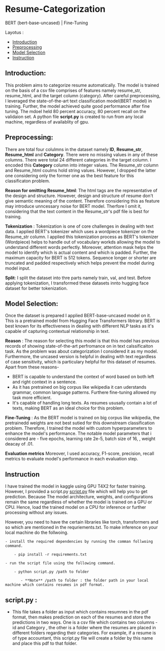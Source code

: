 # Resume-Categorization
BERT (bert-base-uncased) | Fine-Tuning

Layotus :
- [Introduction](#introduction)
- [Preprocessing](#preprocessing)
- [Model Selection](#model-selection)
- [Instruction](#instruction)





## Introduction: 

This problem aims to categorize resume automatically. The model is trained on the basis of a csv file comprises of features namely resume_str, resume_html, and the target column (category). After careful preprocessing, I leveraged the state-of-the-art text classification model(BERT model) in training. Further, the model achieved quite good performance after fine tuning. The mdoel held 80 percent accuracy, 80 percent recall on the validaion set. A python file **script.py** is created to run from any local machine, regardless of availablity of gpu.


## Preprocessing:

There are total four colulmns in the dataset namely **ID**, **Resume_str**, **Resume_html** and **Category**. There were no missing values in any of these columns. There were total 24 different categories in the target column. I encoded this **Category** column into integer values. The Resume_str column and Resume_html coulms hold string values. However, I dropped the latter one considering only the former one as the best feature for this classificaton problem. 

**Reason for omitting Resume_html**: The html tags are the representative of the design and structure. However, design and structure of resume don't give semantic meaning of the content. Therefore considering this as feature may introduce unncessary noise for BERT model. Therfore I omit it, considering that the text content in the Resume_str's pdf file is best for training. 

**Tokenization** : Tokenization is one of core challenges in dealing with text data. I applied BERT's tokenizer which uses a wordpiece tokenizer on the Resume_str column. I applied this tokenization process as BERT's tokenizer (Wordpiece) helps to handle out of vocabulary workds allowing the model to understand different words perfectly. Moreover, attention mask helps the model to identify which is actual content and which is padded. Further, the maximum capacity for BERT is 512 tokens. Sequence longer or shorter are truncated and padded respectively which helps prevent the model during model input.

**Split**: I split the dataset into thre parts namely train, val, and test. Before applying tokenization, I transformed these datasets innto hugging face dataset for better tokenization. 


## Model Selection: 

Once the dataset is prepared I applied BERT-base-uncased model on it. This is a pretrained model from Hugging Face Transformers libtrary. BERT is best known for its effectiveness in dealing with different NLP tasks as it's capable of capturing contextual relationship in text.

**Reason** : The reason for selecting this model is that this model has previous records of showing state-of-the-art perfromance on in text calssificaiton task. As the problem was about categorization I considered it as my model. Furthermore, the uncased version is helpful in dealing with text regardless of case sensitivity, which is particulary helpful for this dataset of resumes. Apart from these reasons- 

   - BERT is capable to understand the context of word based on both left and right context in a sentence.
   - As it has pretrained on big corpus like wikipedia it can uderstands grammar, common language patterns. Furthere fine-tuning allowed my task more efficient.
   - It's capable of handling long texts. As resumes ususally contain a lot of texts, making BERT as an ideal choice for this problem.

**Fine-Tuning** : As the BERT model is trained on big corpus like wikipedia, the pretrainedd weights are not best sutied for this downstream classification problem. Therefore, I trained the model with custom hyperparameters to enhance the model's
 performance. The notable model parameters that i considered are  - five epochs, learning rate 2e-5, batch size of 16, , weight deacay of .01. 

 **Evaluation metrics** Moreover, I used accuracy, F1-score, precision, recall metrics to evaluate model's performance in each evaluation step.



 ## Instruction 

 I have trained the model in kaggle using GPU T4X2 for faster training. However, I provided a script.py [script.py](#scriptpy-) file which will help you to get prediction. Because The model architecture, weights, and configurations remain the same regardless of whether the model is trained on a GPU or CPU. Hence, load the trained model on a CPU for inference or further processing without any issues. 

 However, you need to have the certain libraries like torch, transformers and so which are mentioned in the requriements.txt. To make inference on your local machine do the follwoing.
     
    - install the required dependencies by running the comman follwoing command.

        - pip install -r requirements.txt

    - run the script file using the following command.

        - python script.py /path to folder

           - **Note** /path to folder : the folder path in your local machine which contains resumes in pdf format.













 ## script.py : 
   - This file takes a folder as input which contains resumnes in the pdf format, then makes prediction on each of the resumes and store the predictions in two ways. One is a csv file which contains two columns - id and  Category , the other is a folder where the resumes are placed in different folders regarding their categories. For example, if a resume is of type accountant, this script.py file will create a folder by this name and place this pdf to that folder.